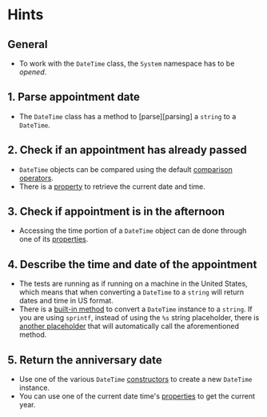 # Hints

## General

- To work with the `DateTime` class, the `System` namespace has to be _opened_.

## 1. Parse appointment date

- The `DateTime` class has a method to [parse][parsing] a `string` to a `DateTime`.

## 2. Check if an appointment has already passed

- `DateTime` objects can be compared using the default [comparison operators][operators].
- There is a [property][properties] to retrieve the current date and time.

## 3. Check if appointment is in the afternoon

- Accessing the time portion of a `DateTime` object can de done through one of its [properties][properties].

## 4. Describe the time and date of the appointment

- The tests are running as if running on a machine in the United States, which means that when converting a `DateTime` to a `string` will return dates and time in US format.
- There is a [built-in method][to-string] to convert a `DateTime` instance to a `string`. If you are using `sprintf`, instead of using the `%s` string placeholder, there is [another placeholder][object-placeholder] that will automatically call the aforementioned method.

## 5. Return the anniversary date

- Use one of the various `DateTime` [constructors][constructors] to create a new `DateTime` instance.
- You can use one of the current date time's [properties][properties] to get the current year.

[parse]: https://docs.microsoft.com/en-us/dotnet/api/system.datetime.parse?view=netcore-3.1#System_DateTime_Parse_System_String_
[operators]: https://docs.microsoft.com/en-us/dotnet/api/system.datetime?view=netcore-3.1#operators
[properties]: https://docs.microsoft.com/en-us/dotnet/api/system.datetime?view=netcore-3.1#properties
[to-string]: https://docs.microsoft.com/en-us/dotnet/api/system.datetime.tostring?view=netcore-3.1
[object-placeholder]: https://fsharpforfunandprofit.com/posts/printf/#formatting-for-dummies
[constructors]: https://docs.microsoft.com/en-us/dotnet/api/system.datetime?view=netcore-3.1#constructors